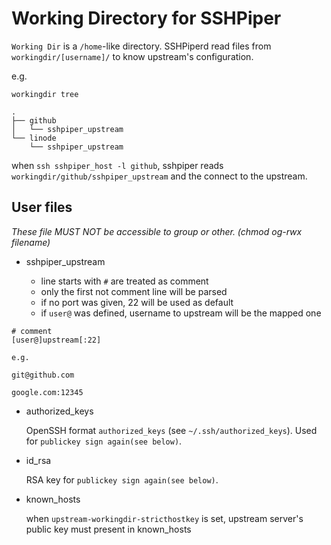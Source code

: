 # Working Directory for SSHPiper

`Working Dir` is a `/home`-like directory. 
SSHPiperd read files from `workingdir/[username]/` to know upstream's configuration.

e.g.

```
workingdir tree

.
├── github
│   └── sshpiper_upstream
└── linode
    └── sshpiper_upstream
```

when `ssh sshpiper_host -l github`, 
sshpiper reads `workingdir/github/sshpiper_upstream` and the connect to the upstream. 

## User files

*These file MUST NOT be accessible to group or other. (chmod og-rwx filename)*

 * sshpiper_upstream

    * line starts with `#` are treated as comment
    * only the first not comment line will be parsed
    * if no port was given, 22 will be used as default
    * if `user@` was defined, username to upstream will be the mapped one

```
# comment
[user@]upstream[:22]
```
    
```
e.g. 

git@github.com

google.com:12345

```

 * authorized_keys
  
   OpenSSH format `authorized_keys` (see `~/.ssh/authorized_keys`). Used for `publickey sign again(see below)`.

 * id_rsa
 
   RSA key for `publickey sign again(see below)`.
   
 * known_hosts
 
   when `upstream-workingdir-stricthostkey` is set, upstream server's public key must present in known_hosts
